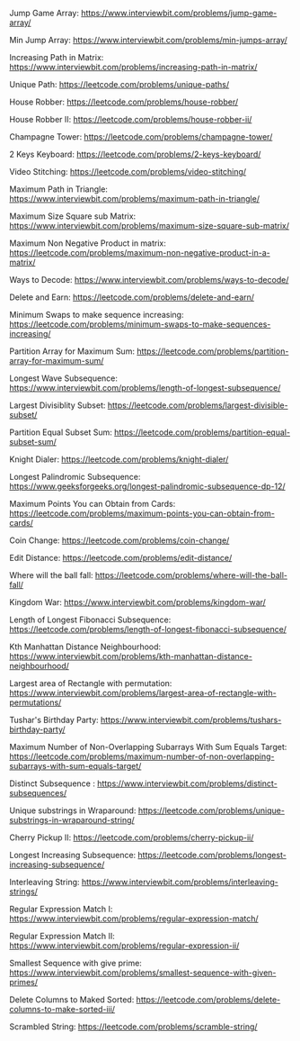 Jump Game Array: https://www.interviewbit.com/problems/jump-game-array/

Min Jump Array: https://www.interviewbit.com/problems/min-jumps-array/

Increasing Path in Matrix: https://www.interviewbit.com/problems/increasing-path-in-matrix/

Unique Path: https://leetcode.com/problems/unique-paths/

House Robber: https://leetcode.com/problems/house-robber/

House Robber II: https://leetcode.com/problems/house-robber-ii/

Champagne Tower: https://leetcode.com/problems/champagne-tower/

2 Keys Keyboard: https://leetcode.com/problems/2-keys-keyboard/

Video Stitching: https://leetcode.com/problems/video-stitching/

Maximum Path in Triangle: https://www.interviewbit.com/problems/maximum-path-in-triangle/

Maximum Size Square sub Matrix: https://www.interviewbit.com/problems/maximum-size-square-sub-matrix/

Maximum Non Negative Product in matrix: https://leetcode.com/problems/maximum-non-negative-product-in-a-matrix/

Ways to Decode: https://www.interviewbit.com/problems/ways-to-decode/

Delete and Earn: https://leetcode.com/problems/delete-and-earn/ 

Minimum Swaps to make sequence increasing: https://leetcode.com/problems/minimum-swaps-to-make-sequences-increasing/

Partition Array for Maximum Sum: https://leetcode.com/problems/partition-array-for-maximum-sum/

Longest Wave Subsequence: https://www.interviewbit.com/problems/length-of-longest-subsequence/

Largest Divisiblity Subset: https://leetcode.com/problems/largest-divisible-subset/

Partition Equal Subset Sum: https://leetcode.com/problems/partition-equal-subset-sum/

Knight Dialer: https://leetcode.com/problems/knight-dialer/

Longest Palindromic Subsequence: https://www.geeksforgeeks.org/longest-palindromic-subsequence-dp-12/

Maximum Points You can Obtain from Cards: https://leetcode.com/problems/maximum-points-you-can-obtain-from-cards/

Coin Change: https://leetcode.com/problems/coin-change/

Edit Distance: https://leetcode.com/problems/edit-distance/

Where will the ball fall: https://leetcode.com/problems/where-will-the-ball-fall/

Kingdom War: https://www.interviewbit.com/problems/kingdom-war/

Length of Longest Fibonacci Subsequence: https://leetcode.com/problems/length-of-longest-fibonacci-subsequence/

Kth Manhattan Distance Neighbourhood: https://www.interviewbit.com/problems/kth-manhattan-distance-neighbourhood/

Largest area of Rectangle with permutation: https://www.interviewbit.com/problems/largest-area-of-rectangle-with-permutations/ 

Tushar's Birthday Party: https://www.interviewbit.com/problems/tushars-birthday-party/

Maximum Number of Non-Overlapping Subarrays With Sum Equals Target: https://leetcode.com/problems/maximum-number-of-non-overlapping-subarrays-with-sum-equals-target/

Distinct Subsequence : https://www.interviewbit.com/problems/distinct-subsequences/

Unique substrings in Wraparound: https://leetcode.com/problems/unique-substrings-in-wraparound-string/

Cherry Pickup II: https://leetcode.com/problems/cherry-pickup-ii/

Longest Increasing Subsequence: https://leetcode.com/problems/longest-increasing-subsequence/

Interleaving String: https://www.interviewbit.com/problems/interleaving-strings/

Regular Expression Match I: https://www.interviewbit.com/problems/regular-expression-match/

Regular Expression Match II: https://www.interviewbit.com/problems/regular-expression-ii/

Smallest Sequence with give prime: https://www.interviewbit.com/problems/smallest-sequence-with-given-primes/

Delete Columns to Maked Sorted: https://leetcode.com/problems/delete-columns-to-make-sorted-iii/

Scrambled String: https://leetcode.com/problems/scramble-string/
